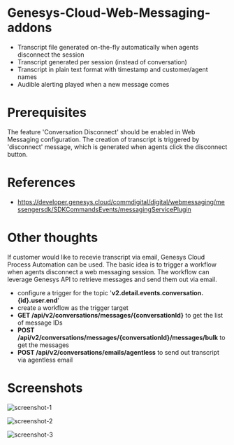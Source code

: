 # Genesys-Cloud-Web-Messaging-addons
* Transcript file generated on-the-fly automatically when agents disconnect the session
* Transcript generated per session (instead of conversation)
* Transcript in plain text format with timestamp and customer/agent names
* Audible alerting played when a new message comes

# Prerequisites
The feature 'Conversation Disconnect' should be enabled in Web Messaging configuration. The creation of transcript is triggered by 'disconnect' message, which is generated when agents click the disconnect button.

# References
* https://developer.genesys.cloud/commdigital/digital/webmessaging/messengersdk/SDKCommandsEvents/messagingServicePlugin

# Other thoughts
If customer would like to recevie transcript via email, Genesys Cloud Process Automation can be used. The basic idea is to trigger a workflow when agents disconnect a web messaging session. The workflow can leverage Genesys API to retrieve messages and send them out via email.
* configure a trigger for the topic '**v2.detail.events.conversation.{id}.user.end**'
* create a workflow as the trigger target
* **GET /api/v2/conversations/messages/{conversationId}** to get the list of message IDs
* **POST /api/v2/conversations/messages/{conversationId}/messages/bulk** to get the messages
* **POST /api/v2/conversations/emails/agentless** to send out transcript via agentless email

# Screenshots
![screenshot-1](https://user-images.githubusercontent.com/54515285/234136112-e68ee877-6ef7-4d70-b880-09857857843e.png)

![screenshot-2](https://user-images.githubusercontent.com/54515285/234136134-5fd6f9c0-6367-447a-beca-fce160ace8cc.png)

![screenshot-3](https://user-images.githubusercontent.com/54515285/234136163-5955398d-4562-48cf-895e-58a2287ff4d1.png)
